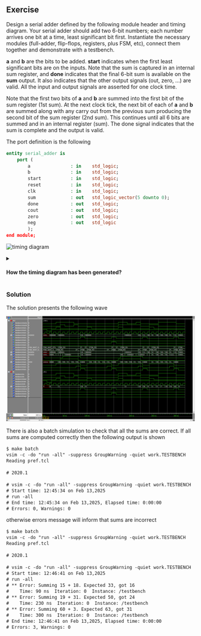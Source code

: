 ## Exercise
Design a serial adder defined by the following module header and timing
diagram. Your serial adder should add two 6-bit numbers; each number arrives
one bit at a time, least significant bit first. Instantiate the necessary
modules (full-adder, flip-flops, registers, plus FSM, etc), connect them
together and demonstrate with a testbench.

**a** and **b** are the bits to be added. **start** indicates when the first
least significant bits are on the inputs. Note that the sum is captured in an
internal sum register, and **done** indicates that the final 6-bit sum is
available on the **sum** output. It also indicates that the other output
signals (out, zero, ...) are valid. All the input and output signals are
asserted for one clock time.

Note that the first two bits of **a** and **b** are summed into the first bit
of the sum register (1st sum). At the next clock tick, the next bit of each of
**a** and **b** are summed along with any carry out from the previous sum
producing the second bit of the sum register (2nd sum). This continues until
all 6 bits are summed and in an internal register (sum). The done signal
indicates that the sum is complete and the output is valid. 

The port definition is the following

```vhdl
entity serial_adder is
    port (
        a               : in    std_logic;
        b               : in    std_logic;
        start           : in    std_logic;
        reset           : in    std_logic;
        clk             : in    std_logic;
        sum             : out   std_logic_vector(5 downto 0);
        done            : out   std_logic;
        cout            : out   std_logic;
        zero            : out   std_logic;
        neg             : out   std_logic
        );
end module;
```

![timing diagram](https://svg.wavedrom.com/{signal:[{name:'clk',wave:'p.........'},{name:'a',wave:'x======x..'},{name:'b',wave:'x======x..'},{name:'start',wave:'010.......'},{name:'sum',wave:'xx=======.',data:['sum1','sum2','sum3','sum4','sum5','sum6']},{name:'done',wave:'0......10.'},{name:'cout,zero,neg',wave:'0......10.'}]})

<details>
<summary>

#### How the timing diagram has been generated?

</summary>

With [Wavedrom](https://wavedrom.com) using the following code

```
{signal:
    [
        {name: 'clk',               wave: 'p.........'},
        {name: 'a',                 wave: 'x======x..'},
        {name: 'b',                 wave: 'x======x..'},
        {name: 'start',             wave: '010.......'},
        {name: 'sum',               wave: 'xx=======.', data: ['sum1', 'sum2', 'sum3', 'sum4', 'sum5', 'sum6']},
        {name: 'done',              wave: '0......10.'},
        {name: 'cout, zero, neg',   wave: '0......10.'}
    ]
}
```
Embedded inside markdown like so

```
![timing diagram](https://svg.wavedrom.com/{signal:[{name:'clk',wave:'p.........'},{name:'a',wave:'x======x..'},{name:'b',wave:'x======x..'},{name:'start',wave:'010.......'},{name:'sum',wave:'xx=======.',data:['sum1','sum2','sum3','sum4','sum5','sum6']},{name:'done',wave:'0......10.'},{name:'cout,zero,neg',wave:'0......10.'}]})
```
</details>

### Solution

The solution presents the following wave

![Solution waveform](wave.bmp)

There is also a batch simulation to check that all the sums are correct. If
all sums are computed correctly then the following output is shown

```
$ make batch
vsim -c -do "run -all" -suppress GroupWarning -quiet work.TESTBENCH
Reading pref.tcl

# 2020.1

# vsim -c -do "run -all" -suppress GroupWarning -quiet work.TESTBENCH
# Start time: 12:45:34 on Feb 13,2025
# run -all
# End time: 12:45:34 on Feb 13,2025, Elapsed time: 0:00:00
# Errors: 0, Warnings: 0
```
otherwise errors message will inform that sums are incorrect
```
$ make batch
vsim -c -do "run -all" -suppress GroupWarning -quiet work.TESTBENCH
Reading pref.tcl

# 2020.1

# vsim -c -do "run -all" -suppress GroupWarning -quiet work.TESTBENCH
# Start time: 12:46:41 on Feb 13,2025
# run -all
# ** Error: Summing 15 + 18. Expected 33, got 16
#    Time: 90 ns  Iteration: 0  Instance: /testbench
# ** Error: Summing 19 + 31. Expected 50, got 24
#    Time: 230 ns  Iteration: 0  Instance: /testbench
# ** Error: Summing 60 + 3. Expected 63, got 31
#    Time: 300 ns  Iteration: 0  Instance: /testbench
# End time: 12:46:41 on Feb 13,2025, Elapsed time: 0:00:00
# Errors: 3, Warnings: 0
```
